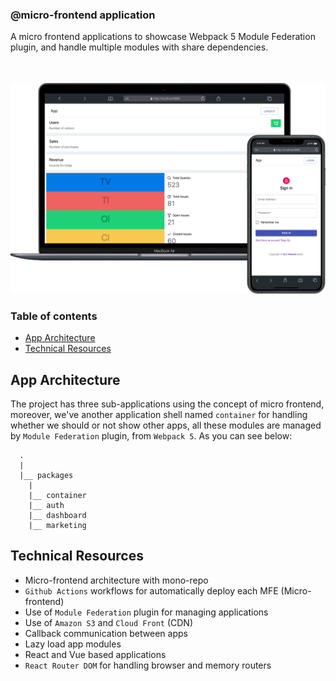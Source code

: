 ### @micro-frontend application

A micro frontend applications to showcase Webpack 5 Module Federation plugin, and handle multiple modules with share dependencies.

<div style="text-align: center;">
  <img src="docs/screenshot.png" width="700" alt="screenshot" style="margin-top: 35px"/>
</div>

### Table of contents

- [App Architecture](#app-architecture)
- [Technical Resources](#technical-resources)

## App Architecture

The project has three sub-applications using the concept of micro frontend, moreover, we've another application shell named `container` for handling whether we should or not show other apps, all these modules are managed by `Module Federation` plugin, from `Webpack 5`. As you can see below:

```
  .
  |
  |__ packages
    |
    |__ container
    |__ auth
    |__ dashboard
    |__ marketing
```

## Technical Resources

- Micro-frontend architecture with mono-repo
- `Github Actions` workflows for automatically deploy each MFE (Micro-frontend)
- Use of `Module Federation` plugin for managing applications
- Use of `Amazon S3` and `Cloud Front` (CDN)
- Callback communication between apps
- Lazy load app modules
- React and Vue based applications
- `React Router DOM` for handling browser and memory routers
